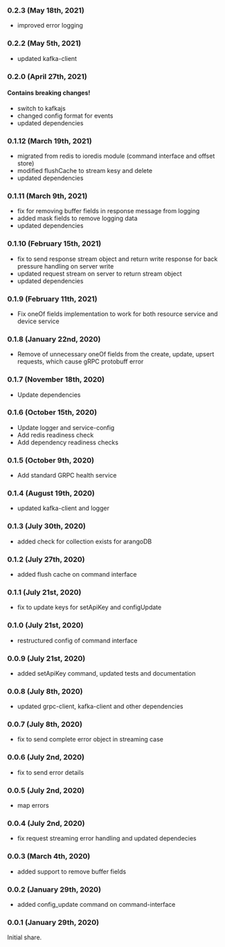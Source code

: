 ### 0.2.3 (May 18th, 2021)

- improved error logging

### 0.2.2 (May 5th, 2021)

- updated kafka-client

### 0.2.0 (April 27th, 2021)

#### Contains breaking changes!

- switch to kafkajs
- changed config format for events
- updated dependencies

### 0.1.12 (March 19th, 2021)

- migrated from redis to ioredis module (command interface and offset store)
- modified flushCache to stream kesy and delete
- updated dependencies

### 0.1.11 (March 9th, 2021)

- fix for removing buffer fields in response message from logging
- added mask fields to remove logging data
- updated dependencies

### 0.1.10 (February 15th, 2021)

- fix to send response stream object and return write response for back pressure handling on server write
- updated request stream on server to return stream object
- updated dependencies

### 0.1.9 (February 11th, 2021)

- Fix oneOf fields implementation to work for both resource service and device service

### 0.1.8 (January 22nd, 2020)

- Remove of unnecessary oneOf fields from the create, update, upsert requests,
which cause gRPC protobuff error

### 0.1.7 (November 18th, 2020)

- Update dependencies

### 0.1.6 (October 15th, 2020)

- Update logger and service-config
- Add redis readiness check
- Add dependency readiness checks

### 0.1.5 (October 9th, 2020)

- Add standard GRPC health service

### 0.1.4 (August 19th, 2020)

- updated kafka-client and logger

### 0.1.3 (July 30th, 2020)

- added check for collection exists for arangoDB

### 0.1.2 (July 27th, 2020)

- added flush cache on command interface

### 0.1.1 (July 21st, 2020)

- fix to update keys for setApiKey and configUpdate

### 0.1.0 (July 21st, 2020)

- restructured config of command interface

### 0.0.9 (July 21st, 2020)

- added setApiKey command, updated tests and documentation

### 0.0.8 (July 8th, 2020)

- updated grpc-client, kafka-client and other dependencies

### 0.0.7 (July 8th, 2020)

- fix to send complete error object in streaming case

### 0.0.6 (July 2nd, 2020)

- fix to send error details

### 0.0.5 (July 2nd, 2020)

- map errors

### 0.0.4 (July 2nd, 2020)

- fix request streaming error handling and updated dependecies

### 0.0.3 (March 4th, 2020)

- added support to remove buffer fields

### 0.0.2 (January 29th, 2020)

- added config_update command on command-interface

### 0.0.1 (January 29th, 2020)

Initial share.
